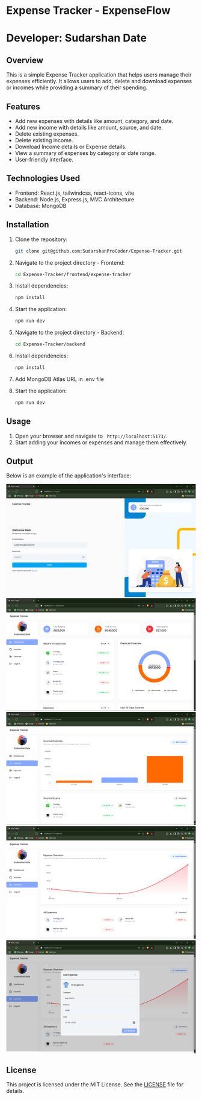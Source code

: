 # Expense Tracker - ExpenseFlow

# Developer: Sudarshan Date

## Overview

This is a simple Expense Tracker application that helps users manage their expenses efficiently. It allows users to add, delete and download expenses or incomes while providing a summary of their spending.

## Features

- Add new expenses with details like amount, category, and date.
- Add new income with details like amount, source, and date.
- Delete existing expenses.
- Delete existing income.
- Download Income details or Expense details.
- View a summary of expenses by category or date range.
- User-friendly interface.

## Technologies Used

- Frontend: React.js, tailwindcss, react-icons, vite
- Backend: Node.js, Express.js, MVC Architecture
- Database: MongoDB

## Installation

1. Clone the repository:
   ```bash
   git clone git@github.com:SudarshanProCoder/Expense-Tracker.git
   ```
2. Navigate to the project directory - Frontend:
   ```bash
   cd Expense-Tracker/frontend/expense-tracker
   ```
3. Install dependencies:
   ```bash
   npm install
   ```
4. Start the application:
   ```bash
   npm run dev
   ```
5. Navigate to the project directory - Backend:
   ```bash
   cd Expense-Tracker/backend
   ```
6. Install dependencies:
   ```bash
   npm install
   ```
7. Add MongoDB Atlas URL in .env file

8. Start the application:
   ```bash
   npm run dev
   ```

## Usage

1. Open your browser and navigate to ` http://localhost:5173/`.
2. Start adding your incomes or expenses and manage them effectively.

## Output

Below is an example of the application's interface:

![Expense Tracker Output](./images/img1.png)
![Expense Tracker Output](./images/img2.png)
![Expense Tracker Output](./images/img3.png)
![Expense Tracker Output](./images/img4.png)
![Expense Tracker Output](./images/img5.png)

## License

This project is licensed under the MIT License. See the [LICENSE](./LICENSE) file for details.
